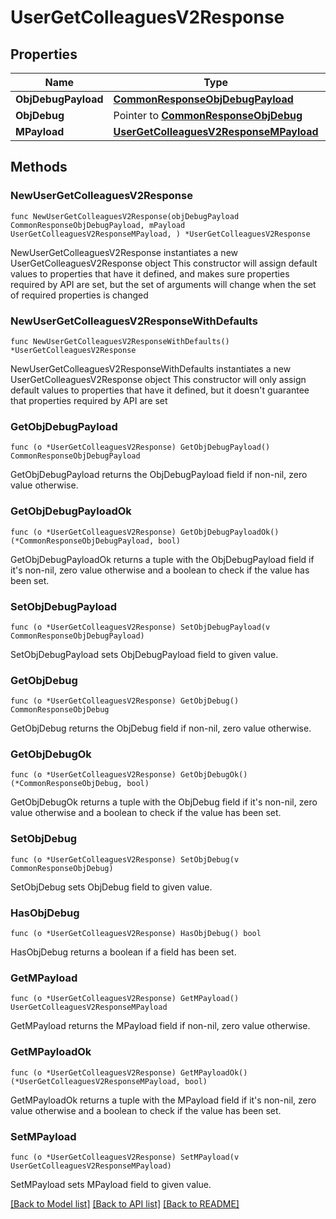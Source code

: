 # UserGetColleaguesV2Response

## Properties

Name | Type | Description | Notes
------------ | ------------- | ------------- | -------------
**ObjDebugPayload** | [**CommonResponseObjDebugPayload**](CommonResponseObjDebugPayload.md) |  | 
**ObjDebug** | Pointer to [**CommonResponseObjDebug**](CommonResponseObjDebug.md) |  | [optional] 
**MPayload** | [**UserGetColleaguesV2ResponseMPayload**](UserGetColleaguesV2ResponseMPayload.md) |  | 

## Methods

### NewUserGetColleaguesV2Response

`func NewUserGetColleaguesV2Response(objDebugPayload CommonResponseObjDebugPayload, mPayload UserGetColleaguesV2ResponseMPayload, ) *UserGetColleaguesV2Response`

NewUserGetColleaguesV2Response instantiates a new UserGetColleaguesV2Response object
This constructor will assign default values to properties that have it defined,
and makes sure properties required by API are set, but the set of arguments
will change when the set of required properties is changed

### NewUserGetColleaguesV2ResponseWithDefaults

`func NewUserGetColleaguesV2ResponseWithDefaults() *UserGetColleaguesV2Response`

NewUserGetColleaguesV2ResponseWithDefaults instantiates a new UserGetColleaguesV2Response object
This constructor will only assign default values to properties that have it defined,
but it doesn't guarantee that properties required by API are set

### GetObjDebugPayload

`func (o *UserGetColleaguesV2Response) GetObjDebugPayload() CommonResponseObjDebugPayload`

GetObjDebugPayload returns the ObjDebugPayload field if non-nil, zero value otherwise.

### GetObjDebugPayloadOk

`func (o *UserGetColleaguesV2Response) GetObjDebugPayloadOk() (*CommonResponseObjDebugPayload, bool)`

GetObjDebugPayloadOk returns a tuple with the ObjDebugPayload field if it's non-nil, zero value otherwise
and a boolean to check if the value has been set.

### SetObjDebugPayload

`func (o *UserGetColleaguesV2Response) SetObjDebugPayload(v CommonResponseObjDebugPayload)`

SetObjDebugPayload sets ObjDebugPayload field to given value.


### GetObjDebug

`func (o *UserGetColleaguesV2Response) GetObjDebug() CommonResponseObjDebug`

GetObjDebug returns the ObjDebug field if non-nil, zero value otherwise.

### GetObjDebugOk

`func (o *UserGetColleaguesV2Response) GetObjDebugOk() (*CommonResponseObjDebug, bool)`

GetObjDebugOk returns a tuple with the ObjDebug field if it's non-nil, zero value otherwise
and a boolean to check if the value has been set.

### SetObjDebug

`func (o *UserGetColleaguesV2Response) SetObjDebug(v CommonResponseObjDebug)`

SetObjDebug sets ObjDebug field to given value.

### HasObjDebug

`func (o *UserGetColleaguesV2Response) HasObjDebug() bool`

HasObjDebug returns a boolean if a field has been set.

### GetMPayload

`func (o *UserGetColleaguesV2Response) GetMPayload() UserGetColleaguesV2ResponseMPayload`

GetMPayload returns the MPayload field if non-nil, zero value otherwise.

### GetMPayloadOk

`func (o *UserGetColleaguesV2Response) GetMPayloadOk() (*UserGetColleaguesV2ResponseMPayload, bool)`

GetMPayloadOk returns a tuple with the MPayload field if it's non-nil, zero value otherwise
and a boolean to check if the value has been set.

### SetMPayload

`func (o *UserGetColleaguesV2Response) SetMPayload(v UserGetColleaguesV2ResponseMPayload)`

SetMPayload sets MPayload field to given value.



[[Back to Model list]](../README.md#documentation-for-models) [[Back to API list]](../README.md#documentation-for-api-endpoints) [[Back to README]](../README.md)


